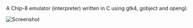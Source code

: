 A Chip-8 emulator (interpreter) written in C using gtk4, gobject and opengl.

![Screenshot](https://github.com/sfinche/C8/blob/main/image.png?raw=true)
